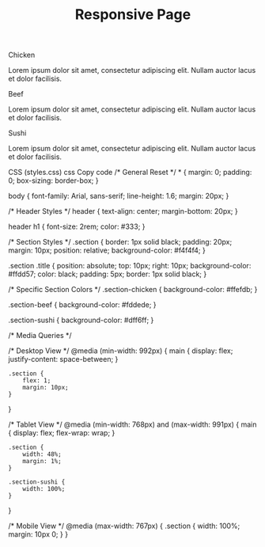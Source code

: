 <!DOCTYPE html>
<html lang="en">
<head>
    <meta charset="UTF-8">
    <meta name="viewport" content="width=device-width, initial-scale=1.0">
    <title>Responsive Page</title>
    <link rel="stylesheet" href="css/styles.css">
</head>
<body>
    <header>
        <h1>Responsive Page</h1>
    </header>
    <main>
        <section class="section section-chicken">
            <div class="title">Chicken</div>
            <p>Lorem ipsum dolor sit amet, consectetur adipiscing elit. Nullam auctor lacus et dolor facilisis.</p>
        </section>
        <section class="section section-beef">
            <div class="title">Beef</div>
            <p>Lorem ipsum dolor sit amet, consectetur adipiscing elit. Nullam auctor lacus et dolor facilisis.</p>
        </section>
        <section class="section section-sushi">
            <div class="title">Sushi</div>
            <p>Lorem ipsum dolor sit amet, consectetur adipiscing elit. Nullam auctor lacus et dolor facilisis.</p>
        </section>
    </main>
</body>
</html>
CSS (styles.css)
css
Copy code
/* General Reset */
* {
    margin: 0;
    padding: 0;
    box-sizing: border-box;
}

body {
    font-family: Arial, sans-serif;
    line-height: 1.6;
    margin: 20px;
}

/* Header Styles */
header {
    text-align: center;
    margin-bottom: 20px;
}

header h1 {
    font-size: 2rem;
    color: #333;
}

/* Section Styles */
.section {
    border: 1px solid black;
    padding: 20px;
    margin: 10px;
    position: relative;
    background-color: #f4f4f4;
}

.section .title {
    position: absolute;
    top: 10px;
    right: 10px;
    background-color: #ffdd57;
    color: black;
    padding: 5px;
    border: 1px solid black;
}

/* Specific Section Colors */
.section-chicken {
    background-color: #ffefdb;
}

.section-beef {
    background-color: #fddede;
}

.section-sushi {
    background-color: #dff6ff;
}

/* Media Queries */

/* Desktop View */
@media (min-width: 992px) {
    main {
        display: flex;
        justify-content: space-between;
    }

    .section {
        flex: 1;
        margin: 10px;
    }
}

/* Tablet View */
@media (min-width: 768px) and (max-width: 991px) {
    main {
        display: flex;
        flex-wrap: wrap;
    }

    .section {
        width: 48%;
        margin: 1%;
    }

    .section-sushi {
        width: 100%;
    }
}

/* Mobile View */
@media (max-width: 767px) {
    .section {
        width: 100%;
        margin: 10px 0;
    }
}
